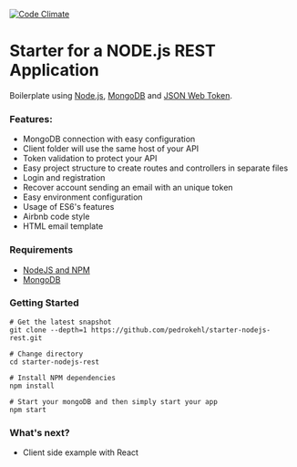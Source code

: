 [![Code Climate](https://codeclimate.com/github/pedrokehl/starter-nodejs-rest/badges/gpa.svg)](https://codeclimate.com/github/pedrokehl/starter-nodejs-rest)

Starter for a NODE.js REST Application
=======================

Boilerplate using [Node.js](https://nodejs.org/), [MongoDB](https://www.mongodb.com/) and [JSON Web Token](https://jwt.io/).

### Features:
* MongoDB connection with easy configuration
* Client folder will use the same host of your API
* Token validation to protect your API
* Easy project structure to create routes and controllers in separate files
* Login and registration
* Recover account sending an email with an unique token
* Easy environment configuration
* Usage of ES6's features
* Airbnb code style
* HTML email template

### Requirements
* [NodeJS and NPM](http://nodejs.org/download)
* [MongoDB](http://www.mongodb.org/downloads)

### Getting Started

    # Get the latest snapshot
    git clone --depth=1 https://github.com/pedrokehl/starter-nodejs-rest.git
    
    # Change directory
    cd starter-nodejs-rest
    
    # Install NPM dependencies
    npm install
    
    # Start your mongoDB and then simply start your app
    npm start
    
### What's next?

* Client side example with React
